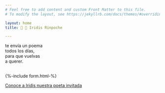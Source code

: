 ```yaml
---
# Feel free to add content and custom Front Matter to this file.
# To modify the layout, see https://jekyllrb.com/docs/themes/#overriding-theme-defaults

layout: home
title: 🌈 💎 Iridis Rinpoche

---
```


te envía un poema <br/>
todos los días, <br/>
para que vuelvas <br/>
a querer. <br/>
<br/>


{%-include form.html-%}

<a href="about">Conoce a Iridis nuestra poeta invitada</a>  
